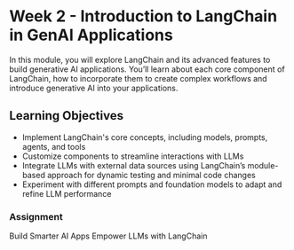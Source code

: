 # Week 2 - Introduction to LangChain in GenAI Applications

In this module, you will explore LangChain and its advanced features to build generative AI applications. You’ll learn about each core component of LangChain, how to incorporate them to create complex workflows and introduce generative AI into your applications.

## Learning Objectives

* Implement LangChain's core concepts, including models, prompts, agents, and tools
* Customize components to streamline interactions with LLMs
* Integrate LLMs with external data sources using LangChain’s module-based approach for dynamic testing and minimal code changes
* Experiment with different prompts and foundation models to adapt and refine LLM performance

### Assignment

Build Smarter AI Apps Empower LLMs with LangChain
